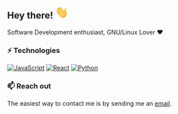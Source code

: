 
<h2> Hey there! <img src="https://github.com/SinaKarimi7/SinaKarimi7/blob/master/gifs/Hi.gif" height="30px"></h2>

Software Development enthusiast, GNU/Linux Lover :heart:

### ⚡️ Technologies

[![JavaScript](https://img.shields.io/badge/-JavaScript-black?style=for-the-badge&logo=javascript&link=https://github.com/sinakarimi7/)](https://github.com/sinakarimi7/)
[![React](https://img.shields.io/badge/-React-black?style=for-the-badge&logo=react&link=https://github.com/sinakarimi7/)](https://github.com/sinakarimi7/)
[![Python](https://img.shields.io/badge/-Python-black?style=for-the-badge&logo=python&link=https://github.com/sinakarimi7/)](https://github.com/sinakarimi7/)



### 📫 Reach out

The easiest way to contact me is by sending me an [email](mailto:sealimosavi.am@gmail.com).
